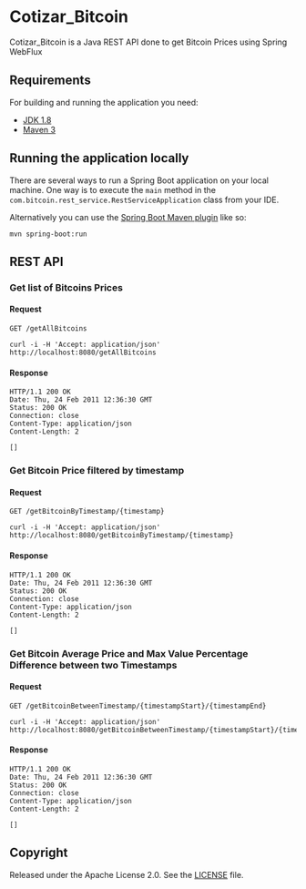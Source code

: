 # Cotizar_Bitcoin

Cotizar_Bitcoin is a Java REST API done to get Bitcoin Prices using Spring WebFlux

## Requirements

For building and running the application you need:

- [JDK 1.8](http://www.oracle.com/technetwork/java/javase/downloads/jdk8-downloads-2133151.html)
- [Maven 3](https://maven.apache.org)

## Running the application locally

There are several ways to run a Spring Boot application on your local machine. One way is to execute the `main` method in the `com.bitcoin.rest_service.RestServiceApplication` class from your IDE.

Alternatively you can use the [Spring Boot Maven plugin](https://docs.spring.io/spring-boot/docs/current/reference/html/build-tool-plugins-maven-plugin.html) like so:

```shell
mvn spring-boot:run
```
## REST API

### Get list of Bitcoins Prices

#### Request

`GET /getAllBitcoins`

    curl -i -H 'Accept: application/json' http://localhost:8080/getAllBitcoins

#### Response

    HTTP/1.1 200 OK
    Date: Thu, 24 Feb 2011 12:36:30 GMT
    Status: 200 OK
    Connection: close
    Content-Type: application/json
    Content-Length: 2

    []

### Get Bitcoin Price filtered by timestamp

#### Request

`GET /getBitcoinByTimestamp/{timestamp}`

    curl -i -H 'Accept: application/json' http://localhost:8080/getBitcoinByTimestamp/{timestamp}

#### Response

    HTTP/1.1 200 OK
    Date: Thu, 24 Feb 2011 12:36:30 GMT
    Status: 200 OK
    Connection: close
    Content-Type: application/json
    Content-Length: 2

    []

### Get Bitcoin Average Price and Max Value Percentage Difference between two Timestamps

#### Request

`GET /getBitcoinBetweenTimestamp/{timestampStart}/{timestampEnd}`

    curl -i -H 'Accept: application/json' http://localhost:8080/getBitcoinBetweenTimestamp/{timestampStart}/{timestampEnd}

#### Response

    HTTP/1.1 200 OK
    Date: Thu, 24 Feb 2011 12:36:30 GMT
    Status: 200 OK
    Connection: close
    Content-Type: application/json
    Content-Length: 2

    []

## Copyright

Released under the Apache License 2.0. See the [LICENSE](https://github.com/FedericoUrones/cotizar_bitcoin/blob/main/LICENSE) file.